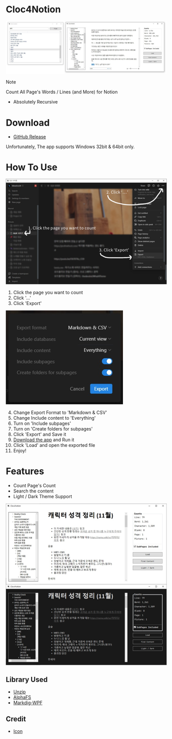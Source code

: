 # Cloc4Notion
![demo3](https://github.com/MineEric64/Cloc4Notion/blob/main/docs/demo3.png?raw=true)
 > [!NOTE]
 > Count All Page's Words / Lines (and More) for Notion

- Absolutely Recursive

# Download
- [GitHub Release](https://github.com/MineEric64/Cloc4Notion/releases/latest/download/Cloc4Notion.zip)

Unfortunately, The app supports Windows 32bit & 64bit only.

# How To Use
![howtouse1](https://github.com/MineEric64/Cloc4Notion/blob/main/docs/howtouse1.jpg?raw=true)

1. Click the page you want to count
2. Click '...'
3. Click 'Export'

![howtouse2](https://github.com/MineEric64/Cloc4Notion/blob/main/docs/howtouse2.jpg?raw=true)

4. Change Export Format to 'Markdown & CSV'
5. Change Include content to 'Everything'
6. Turn on 'Include subpages'
7. Turn on 'Create folders for subpages'
8. Click 'Export' and Save it
9. [Download the app](#download) and Run it
10. Click 'Load' and open the exported file
11. Enjoy!

# Features
- Count Page's Count
- Search the content
- Light / Dark Theme Support

![demo2](https://github.com/MineEric64/Cloc4Notion/blob/main/docs/demo2.jpg?raw=true)

## Library Used
- [Unzip](https://github.com/yallie/unzip)
- [AlphaFS](https://github.com/alphaleonis/AlphaFS)
- [Markdig-WPF](https://github.com/Kryptos-FR/markdig.wpf)

## Credit
- [Icon](https://dribbble.com/shots/14637467-Notion-Big-Sur-Icon)
